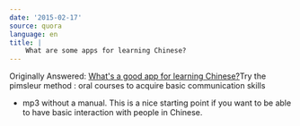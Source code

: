 ```yaml
---
date: '2015-02-17'
source: quora
language: en
title: |
    What are some apps for learning Chinese?
---
```


Originally Answered: [What\'s a good app for learning
Chinese?](http://quora.com/Whats-a-good-app-for-learning-Chinese?no_redirect=1)Try
the pimsleur method : oral courses to acquire basic communication skills
- mp3 without a manual. This is a nice starting point if you want to be
able to have basic interaction with people in Chinese.
